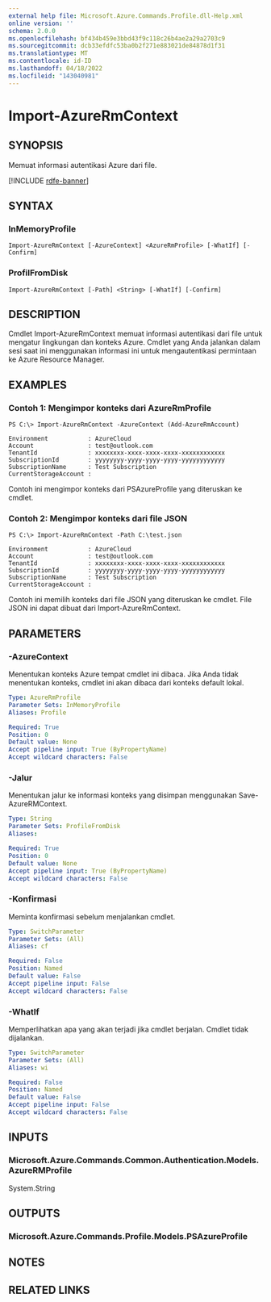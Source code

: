 ```yaml
---
external help file: Microsoft.Azure.Commands.Profile.dll-Help.xml
online version: ''
schema: 2.0.0
ms.openlocfilehash: bf434b459e3bbd43f9c118c26b4ae2a29a2703c9
ms.sourcegitcommit: dcb33efdfc53ba0b2f271e883021de84878d1f31
ms.translationtype: MT
ms.contentlocale: id-ID
ms.lasthandoff: 04/18/2022
ms.locfileid: "143040981"
---
```

# Import-AzureRmContext

## SYNOPSIS
Memuat informasi autentikasi Azure dari file.

[!INCLUDE [rdfe-banner](../../includes/rdfe-banner.md)]

## SYNTAX

### InMemoryProfile
```
Import-AzureRmContext [-AzureContext] <AzureRmProfile> [-WhatIf] [-Confirm]
```

### ProfilFromDisk
```
Import-AzureRmContext [-Path] <String> [-WhatIf] [-Confirm]
```

## DESCRIPTION
Cmdlet Import-AzureRmContext memuat informasi autentikasi dari file untuk mengatur lingkungan dan konteks Azure.
Cmdlet yang Anda jalankan dalam sesi saat ini menggunakan informasi ini untuk mengautentikasi permintaan ke Azure Resource Manager.

## EXAMPLES

### Contoh 1: Mengimpor konteks dari AzureRmProfile
```
PS C:\> Import-AzureRmContext -AzureContext (Add-AzureRmAccount)

Environment           : AzureCloud
Account               : test@outlook.com
TenantId              : xxxxxxxx-xxxx-xxxx-xxxx-xxxxxxxxxxxx
SubscriptionId        : yyyyyyyy-yyyy-yyyy-yyyy-yyyyyyyyyyyy
SubscriptionName      : Test Subscription
CurrentStorageAccount :
```

Contoh ini mengimpor konteks dari PSAzureProfile yang diteruskan ke cmdlet.

### Contoh 2: Mengimpor konteks dari file JSON
```
PS C:\> Import-AzureRmContext -Path C:\test.json

Environment           : AzureCloud
Account               : test@outlook.com
TenantId              : xxxxxxxx-xxxx-xxxx-xxxx-xxxxxxxxxxxx
SubscriptionId        : yyyyyyyy-yyyy-yyyy-yyyy-yyyyyyyyyyyy
SubscriptionName      : Test Subscription
CurrentStorageAccount :
```

Contoh ini memilih konteks dari file JSON yang diteruskan ke cmdlet.
File JSON ini dapat dibuat dari Import-AzureRmContext.

## PARAMETERS

### -AzureContext
Menentukan konteks Azure tempat cmdlet ini dibaca.
Jika Anda tidak menentukan konteks, cmdlet ini akan dibaca dari konteks default lokal.

```yaml
Type: AzureRmProfile
Parameter Sets: InMemoryProfile
Aliases: Profile

Required: True
Position: 0
Default value: None
Accept pipeline input: True (ByPropertyName)
Accept wildcard characters: False
```

### -Jalur
Menentukan jalur ke informasi konteks yang disimpan menggunakan Save-AzureRMContext.

```yaml
Type: String
Parameter Sets: ProfileFromDisk
Aliases: 

Required: True
Position: 0
Default value: None
Accept pipeline input: True (ByPropertyName)
Accept wildcard characters: False
```

### -Konfirmasi
Meminta konfirmasi sebelum menjalankan cmdlet.

```yaml
Type: SwitchParameter
Parameter Sets: (All)
Aliases: cf

Required: False
Position: Named
Default value: False
Accept pipeline input: False
Accept wildcard characters: False
```

### -WhatIf
Memperlihatkan apa yang akan terjadi jika cmdlet berjalan.
Cmdlet tidak dijalankan.

```yaml
Type: SwitchParameter
Parameter Sets: (All)
Aliases: wi

Required: False
Position: Named
Default value: False
Accept pipeline input: False
Accept wildcard characters: False
```

## INPUTS

### Microsoft.Azure.Commands.Common.Authentication.Models.AzureRMProfile
System.String

## OUTPUTS

### Microsoft.Azure.Commands.Profile.Models.PSAzureProfile

## NOTES

## RELATED LINKS

